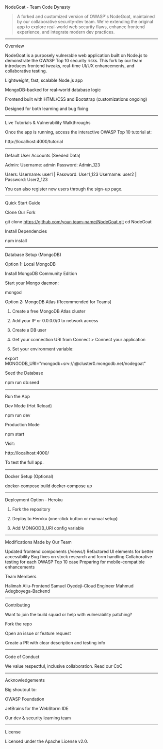 NodeGoat - Team Code Dynasty

> A forked and customized version of OWASP's NodeGoat, maintained by our collaborative security-dev team. We're extending the original app to explore real-world web security flaws, enhance frontend experience, and integrate modern dev practices.




---

Overview

NodeGoat is a purposely vulnerable web application built on Node.js to demonstrate the OWASP Top 10 security risks. This fork by our team introduces frontend tweaks, real-time UI/UX enhancements, and collaborative testing.

Lightweight, fast, scalable Node.js app

MongoDB-backed for real-world database logic

Frontend built with HTML/CSS and Bootstrap (customizations ongoing)

Designed for both learning and bug fixing



---

Live Tutorials & Vulnerability Walkthroughs

Once the app is running, access the interactive OWASP Top 10 tutorial at:

http://localhost:4000/tutorial


---

Default User Accounts (Seeded Data)

Admin:
  Username: admin
  Password: Admin_123

Users:
  Username: user1 | Password: User1_123
  Username: user2 | Password: User2_123

You can also register new users through the sign-up page.


---

Quick Start Guide

Clone Our Fork

git clone https://github.com/your-team-name/NodeGoat.git
cd NodeGoat

Install Dependencies

npm install


---

Database Setup (MongoDB)

Option 1: Local MongoDB

Install MongoDB Community Edition

Start your Mongo daemon:

mongod


Option 2: MongoDB Atlas (Recommended for Teams)

1. Create a free MongoDB Atlas cluster


2. Add your IP or 0.0.0.0/0 to network access


3. Create a DB user


4. Get your connection URI from Connect > Connect your application


5. Set your environment variable:



export MONGODB_URI="mongodb+srv://<username>:<password>@cluster0.mongodb.net/nodegoat"

Seed the Database

npm run db:seed


---

Run the App

Dev Mode (Hot Reload)

npm run dev

Production Mode

npm start

Visit:

http://localhost:4000/

To test the full app.


---

Docker Setup (Optional)

docker-compose build
docker-compose up


---

Deployment Option - Heroku

1. Fork the repository


2. Deploy to Heroku (one-click button or manual setup)


3. Add MONGODB_URI config variable




---

Modifications Made by Our Team

Updated frontend components (/views/)
Refactored UI elements for better accessibility
Bug fixes on stock research and form handling
Collaborative testing for each OWASP Top 10 case
Preparing for mobile-compatible enhancements

Team Members

Halimah Aliu-Frontend
Samuel Oyedeji-Cloud Engineer
Mahmud Adegboyega-Backend


---

Contributing

Want to join the build squad or help with vulnerability patching?

Fork the repo

Open an issue or feature request

Create a PR with clear description and testing info



---

Code of Conduct

We value respectful, inclusive collaboration. Read our CoC


---

Acknowledgements

Big shoutout to:

OWASP Foundation

JetBrains for the WebStorm IDE

Our dev & security learning team



---

License

Licensed under the Apache License v2.0.
